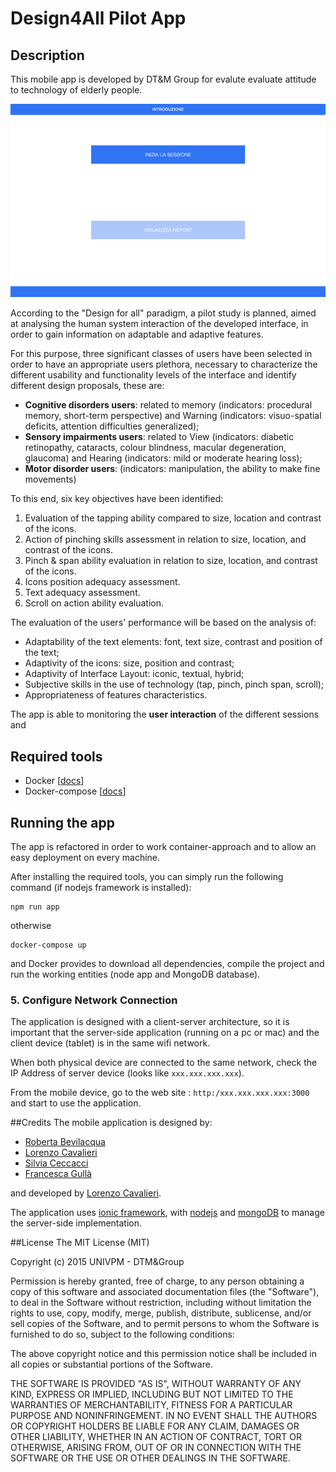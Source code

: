 # Design4All Pilot App

## Description
This mobile app is developed by DT&M Group for evalute evaluate attitude to technology of elderly people. 

![Initial app screenshot](img/screenshot-1.png)

According to the "Design for all" paradigm, a pilot study is planned, aimed at analysing the human system interaction of the developed interface, in order to gain information on adaptable and adaptive features.

For this purpose, three significant classes of users have been selected in order to have an appropriate users plethora, necessary to characterize  the different  usability and functionality levels of the interface and identify  different design proposals, these are:

* __Cognitive disorders users__: related to memory (indicators: procedural memory, short-term perspective) and Warning (indicators: visuo-spatial deficits, attention difficulties generalized);
* __Sensory impairments users__: related to View  (indicators: diabetic retinopathy, cataracts, colour blindness, macular degeneration, glaucoma) and Hearing (indicators: mild or moderate hearing loss);
* __Motor disorder users__:  (indicators: manipulation, the ability to make fine movements)


To this end, six key objectives have been identified: 

1. Evaluation of the tapping ability compared to  size, location and contrast of the icons.
2. Action of pinching skills assessment in relation to size, location, and contrast of the icons.
3. Pinch \& span ability evaluation in relation to size, location, and contrast of the icons.
4. Icons position adequacy assessment.
5. Text adequacy assessment.
6. Scroll on action ability evaluation.

The evaluation of the users' performance will be based on the analysis of:

* Adaptability of the text elements: font, text size, contrast and position of the text;
* Adaptivity of the icons: size, position and contrast;
* Adaptivity of Interface Layout: iconic, textual, hybrid;
* Subjective skills in the use of technology (tap, pinch, pinch span, scroll);
* Appropriateness of features characteristics.

The app is able to monitoring the __user interaction__ of the different sessions and
## Required tools
* Docker [[docs](https://docs.docker.com/install/)]
* Docker-compose [[docs](https://docs.docker.com/compose/install/)]


## Running the app
The app is refactored in order to work container-approach and to allow an easy deployment on every machine.

After installing the required tools, you can simply run the following command (if nodejs framework is installed):
```
npm run app
```
otherwise
```
docker-compose up
```
and Docker provides to download all dependencies, compile the project and run the working entities (node app and MongoDB database).


### 5. Configure Network Connection
The application is designed with a client-server architecture, so it is important that the server-side application (running on a pc or mac) and the client device (tablet) is in the same wifi network. 

When both physical device are connected to the same network, check the IP Address of server device (looks like ```xxx.xxx.xxx.xxx```).

From the mobile device, go to the web site : ```http:/xxx.xxx.xxx.xxx:3000``` and start to use the application.

##Credits
The mobile application is designed by: 
- [Roberta Bevilacqua](mailto:robibevi@yahoo.it)
- [Lorenzo Cavalieri](mailto:lorenzocavalieri@icloud.com)
- [Silvia Ceccacci](mailto:s.ceccacci@univpm.it)
- [Francesca Gullà](mailto:f.gulla@univpm.it) 

and developed by [Lorenzo Cavalieri](mailto:lorenzocavalieri@icloud.com).

The application uses [ionic framework](http://ionicframework.com), with [nodejs](https://nodejs.org) and [mongoDB](https://www.mongodb.org) to manage the server-side implementation.

##License
The MIT License (MIT)

Copyright (c) 2015 UNIVPM - DTM&Group 

Permission is hereby granted, free of charge, to any person obtaining a copy of this software and associated documentation files (the "Software"), to deal
in the Software without restriction, including without limitation the rights to use, copy, modify, merge, publish, distribute, sublicense, and/or sell
copies of the Software, and to permit persons to whom the Software is furnished to do so, subject to the following conditions:

The above copyright notice and this permission notice shall be included in all copies or substantial portions of the Software.

THE SOFTWARE IS PROVIDED "AS IS", WITHOUT WARRANTY OF ANY KIND, EXPRESS OR IMPLIED, INCLUDING BUT NOT LIMITED TO THE WARRANTIES OF MERCHANTABILITY, FITNESS FOR A PARTICULAR PURPOSE AND NONINFRINGEMENT. IN NO EVENT SHALL THE AUTHORS OR COPYRIGHT HOLDERS BE LIABLE FOR ANY CLAIM, DAMAGES OR OTHER LIABILITY, WHETHER IN AN ACTION OF CONTRACT, TORT OR OTHERWISE, ARISING FROM, OUT OF OR IN CONNECTION WITH THE SOFTWARE OR THE USE OR OTHER DEALINGS IN THE SOFTWARE.
